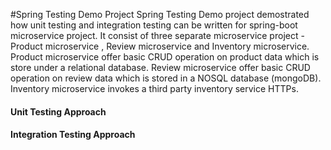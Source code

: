 #Spring Testing Demo Project
Spring Testing Demo project demostrated how unit testing and integration testing can be written for spring-boot microservice project. 
It consist of three separate microservice project - Product microservice , Review microservice and Inventory microservice. 
Product microservice offer basic CRUD operation on product data which is store under a relational database.
Review microservice offer basic CRUD operation on review data which is stored in a NOSQL database (mongoDB).
Inventory microservice invokes a third party inventory service HTTPs.


#### Unit Testing Approach


#### Integration Testing Approach